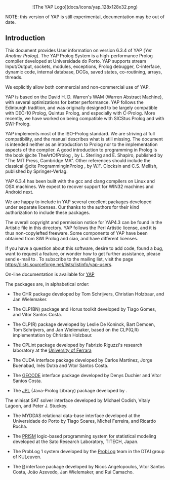 
<center>
![The YAP Logo](docs/icons/yap_128x128x32.png)
</center>

NOTE: this version of YAP is still experimental, documentation may be out of date.

## Introduction

This document provides User information on version 6.3.4 of
YAP (<em>Yet Another Prolog</em>). The YAP Prolog System is a
high-performance Prolog compiler developed at Universidade do
Porto.  YAP supports stream Input/Output, sockets, modules,
  exceptions, Prolog debugger, C-interface, dynamic code, internal
  database, DCGs, saved states, co-routining, arrays, threads.

We explicitly allow both commercial and non-commercial use of YAP.


YAP is based on the David H. D. Warren's WAM (Warren Abstract Machine),
with several optimizations for better performance. YAP follows the
Edinburgh tradition, and was originally designed to be largely
compatible with DEC-10 Prolog, Quintus Prolog, and especially with
C-Prolog. More recently, we have worked on being compatible with SICStus Prolog and with SWI-Prolog.

YAP implements most of the ISO-Prolog standard. We are striving at
full compatibility, and the manual describes what is still
missing.
The document is intended neither as an introduction to Prolog nor to the
implementation aspects of the compiler. A good introduction to
programming in Prolog is the book @cite TheArtOfProlog , by
L. Sterling and E. Shapiro, published by "The MIT Press, Cambridge
MA". Other references should include the classical @cite ProgrammingInProlog , by W.F. Clocksin and C.S. Mellish, published by
Springer-Verlag.

YAP 6.3.4 has been built with the gcc and clang compilers on Linux and OSX machines. We expect to recover support for  WIN32 machines and
Android next.

We are happy to include in YAP several excellent packages developed
under separate licenses. Our thanks to the authors for their kind
authorization to include these packages.

The overall copyright and permission notice for YAP4.3 can be found in
the Artistic file in this directory. YAP follows the Perl Artistic
license, and it is thus non-copylefted freeware. Some components of YAP have been obtained from SWI Prolog and ciao, and have
different licenses.

If you have a question about this software, desire to add code, found a
bug, want to request a feature, or wonder how to get further assistance,
please send e-mail to <yap-users AT lists.sourceforge.net>.  To
subscribe to the mailing list, visit the page
<https://lists.sourceforge.net/lists/listinfo/yap-users>.

On-line documentation is available for [YAP](http://www.dcc.fp.pt/~vsc/yap/)



The packages are, in alphabetical order:

+ The CHR package developed by Tom Schrijvers,
Christian Holzbaur, and Jan Wielemaker.

+ The CLP(BN) package and Horus toolkit developed by Tiago Gomes, and Vítor Santos Costa.

+ The CLP(R) package developed by Leslie De Koninck, Bart Demoen, Tom
Schrijvers, and Jan Wielemaker, based on the CLP(Q,R) implementation
by Christian Holzbaur.

+ The CPLint package developed by Fabrizio Riguzzi's research
laboratory at the [University of Ferrara](http://www.ing.unife.it/Docenti/FabrizioRiguzzi/)

+ The CUDA interface package developed by Carlos Martínez, Jorge
Buenabad, Inês Dutra and Vítor Santos Costa.

+ The [GECODE](http://www.gecode.org) interface package developed by  Denys Duchier and Vítor Santos Costa.

+ The [JPL](http://www.swi-prolog.org/packages/jpl/) (Java-Prolog Library) package developed by .

 The minisat SAT solver interface developed by Michael Codish,
 Vitaly Lagoon, and Peter J. Stuckey.

+ The MYDDAS relational data-base interface developed at the
 Universidade do Porto by Tiago Soares, Michel Ferreira, and Ricardo Rocha.

+ The [PRISM](http://rjida.meijo-u.ac.jp/prism/) logic-based
programming system for statistical modeling developed at the Sato
Research Laboratory, TITECH, Japan.

+ The ProbLog 1 system developed by the [ProbLog](https://dtai.cs.kuleuven.be/problog) team in the
DTAI group of KULeuven.

+ The [R](http://stoics.org.uk/~nicos/sware/packs/real/) interface package developed by 	Nicos Angelopoulos,
Vítor Santos Costa, João Azevedo, Jan Wielemaker, and Rui Camacho.

